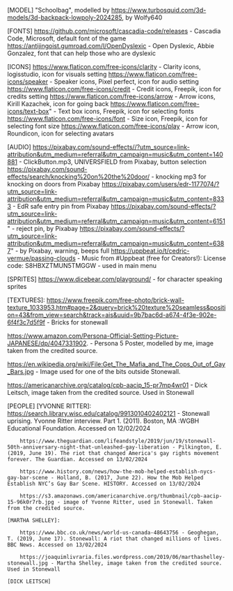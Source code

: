 [MODEL]
"Schoolbag", modelled by https://www.turbosquid.com/3d-models/3d-backpack-lowpoly-2024285, by Wolfy640


[FONTS]
https://github.com/microsoft/cascadia-code/releases - Cascadia Code, Microsoft, default font of the game
https://antijingoist.gumroad.com/l/OpenDyslexic - Open Dyslexic, Abbie Gonzalez, font that can help those who are dyslexic


[ICONS]
https://www.flaticon.com/free-icons/clarity - Clarity icons, logisstudio, icon for visuals setting
https://www.flaticon.com/free-icons/speaker - Speaker icons, Pixel perfect, icon for audio setting
https://www.flaticon.com/free-icons/credit - Credit icons, Freepik, icon for credits setting
https://www.flaticon.com/free-icons/arrow - Arrow icons, Kirill Kazachek, icon for going back
https://www.flaticon.com/free-icons/text-box" - Text box icons, Freepik, icon for selecting fonts
https://www.flaticon.com/free-icons/font - Size icon, Freepik, icon for selecting font size
https://www.flaticon.com/free-icons/play - Arrow icon, Roundicon, icon for selecting avatars

[AUDIO]
https://pixabay.com/sound-effects//?utm_source=link-attribution&utm_medium=referral&utm_campaign=music&utm_content=140881 - ClickButton.mp3, UNIVERSFIELD from Pixabay, button selection
https://pixabay.com/sound-effects/search/knocking%20on%20the%20door/ - knocking mp3 for knocking on doors from Pixabay
https://pixabay.com/users/edr-1177074/?utm_source=link-attribution&utm_medium=referral&utm_campaign=music&utm_content=8333 - EdR safe entry pin from Pixabay
https://pixabay.com/sound-effects/?utm_source=link-attribution&utm_medium=referral&utm_campaign=music&utm_content=6151" - reject pin, by Pixabay
https://pixabay.com/sound-effects/?utm_source=link-attribution&utm_medium=referral&utm_campaign=music&utm_content=6387" - by Pixabay, warning, beeps full
https://uppbeat.io/t/cedric-vermue/passing-clouds - Music from #Uppbeat (free for Creators!): License code: S8HBXZTMUN5TMGGW - used in main menu

[SPRITES]
https://www.dicebear.com/playground/ - for character speaking sprites

[TEXTURES]:
https://www.freepik.com/free-photo/brick-wall-texture_1033953.htm#page=2&query=brick%20texture%20seamless&position=43&from_view=search&track=ais&uuid=9b7bac6d-a674-4f3e-902e-6f4f3c7d5f9f - Bricks for stonewall

https://www.amazon.com/Persona-Official-Setting-Picture-JAPANESE/dp/4047331902. - Persona 5 Poster, modelled by me, image taken from the credited source.

https://en.wikipedia.org/wiki/File:Get_The_Mafia_and_The_Cops_Out_of_Gay_Bars.jpg - Image used for one of the bits outside Stonewall.

https://americanarchive.org/catalog/cpb-aacip_15-pr7mp4wr01 - Dick Leitsch, image taken from the credited source. Used in Stonewall

[PEOPLE]
    [YVONNE RITTER]:
        https://search.library.wisc.edu/catalog/9913010402402121 - Stonewall uprising. Yvonne Ritter interview. Part 1. (2011).
        Boston, MA :WGBH Educational Foundation. Accessed on 12/02/2024

        https://www.theguardian.com/lifeandstyle/2019/jun/19/stonewall-50th-anniversary-night-that-unleashed-gay-liberation - Pilkington, E. (2019, June 19). The riot that changed America's gay rights movement forever. The Guardian. Accessed on 13/02/2024

        https://www.history.com/news/how-the-mob-helped-establish-nycs-gay-bar-scene - Holland, B. (2017, June 22). How the Mob Helped Establish NYC’s Gay Bar Scene. HISTORY. Accessed on 13/02/2024

        https://s3.amazonaws.com/americanarchive.org/thumbnail/cpb-aacip-15-96k0r7rb.jpg - image of Yvonne Ritter, used in Stonewall. Taken from the credited source. 

    [MARTHA SHELLEY]:

        https://www.bbc.co.uk/news/world-us-canada-48643756 - Geoghegan, T. (2019, June 17). Stonewall: A riot that changed millions of lives. BBC News. Accessed on 13/02/2024
        
        https://joaquimlivraria.files.wordpress.com/2019/06/marthashelley-stonewall.jpg - Martha Shelley, image taken from the credited source. Used in Stonewall

    [DICK LEITSCH]
